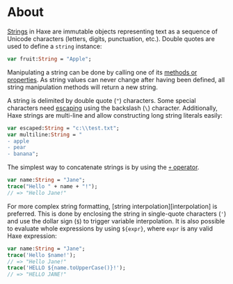 # About

[Strings][string] in Haxe are immutable objects representing text as a sequence of Unicode characters (letters, digits, punctuation, etc.). Double quotes are used to define a `string` instance:

```haxe
var fruit:String = "Apple";
```

Manipulating a string can be done by calling one of its [methods or properties][string-api]. As string values can never change after having been defined, all string manipulation methods will return a new string.

A string is delimited by double quote (`"`) characters. Some special characters need [escaping][escaping] using the backslash (`\`) character. Additionally, Haxe strings are multi-line and allow constructing long string literals easily:

```haxe
var escaped:String = "c:\\test.txt";
var multiline:String = "
- apple
- pear
- banana";
```

The simplest way to concatenate strings is by using the [`+` operator][plus-operator].

```haxe
var name:String = "Jane";
trace("Hello " + name + "!");
// => "Hello Jane!"
```

For more complex string formatting, [string interpolation][interpolation] is preferred. This is done by enclosing the string in single-quote characters (`'`) and use the dollar sign (`$`) to trigger variable interpolation. It is also possible to evaluate whole expressions by using `${expr}`, where `expr` is any valid Haxe expression:

```haxe
var name:String = "Jane";
trace('Hello $name!');
// => "Hello Jane!"
trace('HELLO ${name.toUpperCase()}!');
// => "HELLO JANE!"
```

[string]: https://code.haxe.org/category/beginner/strings.html
[string-api]: https://api.haxe.org/String.html
[escaping]: https://haxe.org/manual/std-String-literals.html
[plus-operator]: https://haxe.org/manual/expression-operators-binops.html#string-concatenation-operator
